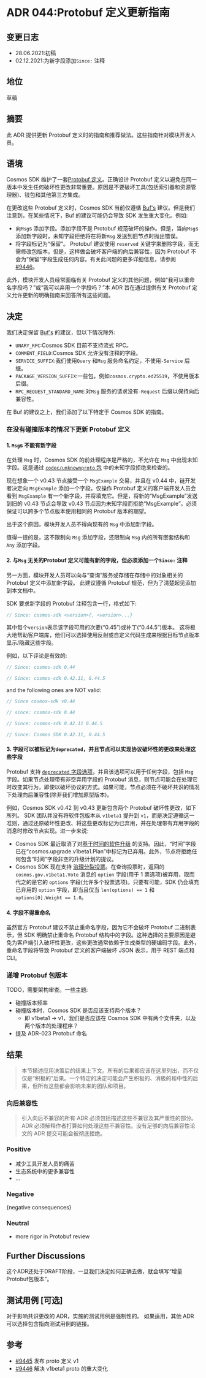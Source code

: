 # ADR 044:Protobuf 定义更新指南

## 变更日志

- 28.06.2021:初稿
- 02.12.2021:为新字段添加`Since:` 注释

## 地位

草稿

## 摘要

此 ADR 提供更新 Protobuf 定义时的指南和推荐做法。这些指南针对模块开发人员。

## 语境

Cosmos SDK 维护了一套[Protobuf 定义](https://github.com/cosmos/cosmos-sdk/tree/master/proto/cosmos)。正确设计 Protobuf 定义以避免在同一版本中发生任何破坏性更改非常重要。原因是不要破坏工具(包括索引器和资源管理器)、钱包和其他第三方集成。

在更改这些 Protobuf 定义时，Cosmos SDK 当前仅遵循 [Buf's](https://docs.buf.build/) 建议。但是我们注意到，在某些情况下，Buf 的建议可能仍会导致 SDK 发生重大变化。例如:

- 向`Msg`s 添加字段。添加字段不是 Protobuf 规范破坏的操作。但是，当向`Msg`s 添加新字段时，未知字段拒绝将在将新`Msg` 发送到旧节点时抛出错误。
- 将字段标记为“保留”。 Protobuf 建议使用 `reserved` 关键字来删除字段，而无需修改包版本。但是，这样做会破坏客户端的向后兼容性，因为 Protobuf 不会为“保留”字段生成任何内容。有关此问题的更多详细信息，请参阅 [#9446](https://github.com/cosmos/cosmos-sdk/issues/9446)。

此外，模块开发人员经常面临有关 Protobuf 定义的其他问题，例如“我可以重命名字段吗？”或“我可以弃用一个字段吗？”本 ADR 旨在通过提供有关 Protobuf 定义允许更新的明确指南来回答所有这些问题。

## 决定

我们决定保留 [Buf's](https://docs.buf.build/) 的建议，但以下情况除外:

- `UNARY_RPC`:Cosmos SDK 目前不支持流式 RPC。
- `COMMENT_FIELD`:Cosmos SDK 允许没有注释的字段。
- `SERVICE_SUFFIX`:我们使用`Query` 和`Msg` 服务命名约定，不使用`-Service` 后缀。
- `PACKAGE_VERSION_SUFFIX`:一些包，例如`cosmos.crypto.ed25519`，不使用版本后缀。
- `RPC_REQUEST_STANDARD_NAME`:对`Msg` 服务的请求没有`-Request` 后缀以保持向后兼容性。

在 Buf 的建议之上，我们添加了以下特定于 Cosmos SDK 的指南。

### 在没有碰撞版本的情况下更新 Protobuf 定义

#### 1. `Msg`s 不能有新字段

在处理 `Msg` 时，Cosmos SDK 的前处理程序是严格的，不允许在 `Msg` 中出现未知字段。这是通过 [`codec/unknownproto` 包](https://github.com/cosmos/cosmos-sdk/blob/master/codec/unknownproto) 中的未知字段拒绝来检查的。

现在想象一个 v0.43 节点接受一个 `MsgExample` 交易，并且在 v0.44 中，链开发者决定向 `MsgExample` 添加一个字段。仅操作 Protobuf 定义的客户端开发人员会看到 `MsgExample` 有一个新字段，并将填充它。但是，将新的“MsgExample”发送到旧的 v0.43 节点会导致 v0.43 节点因为未知字段而拒绝“MsgExample”。必须保证可以跨多个节点版本使用相同的 Protobuf 版本的期望。

出于这个原因，模块开发人员不得向现有的 `Msg` 中添加新字段。

值得一提的是，这不限制向 `Msg` 添加字段，还限制向 `Msg` 内的所有嵌套结构和 `Any` 添加字段。 

#### 2. 与`Msg` 无关的Protobuf 定义可能有新的字段，但必须添加一个`Since:` 注释

另一方面，模块开发人员可以向与“查询”服务或存储在存储中的对象相关的 Protobuf 定义中添加新字段。 此建议遵循 Protobuf 规范，但为了清楚起见添加到本文档中。

SDK 要求新字段的 Protobuf 注释包含一行，格式如下: 

```protobuf
// Since: cosmos-sdk <version>{, <version>...}
```

其中每个`version`表示该字段可用的次要(“0.45”)或补丁(“0.44.5”)版本。 这将极大地帮助客户端库，他们可以选择使用反射或自定义代码生成来根据目标节点版本显示/隐藏这些字段。

例如，以下评论是有效的: 

```protobuf
// Since: cosmos-sdk 0.44

// Since: cosmos-sdk 0.42.11, 0.44.5
```

and the following ones are NOT valid:

```protobuf
// Since cosmos-sdk v0.44

// since: cosmos-sdk 0.44

// Since: cosmos-sdk 0.42.11 0.44.5

// Since: Cosmos SDK 0.42.11, 0.44.5
```

#### 3. 字段可以被标记为`deprecated`，并且节点可以实现协议破坏性的更改来处理这些字段

Protobuf 支持 [`deprecated` 字段选项](https://developers.google.com/protocol-buffers/docs/proto#options)，并且该选项可以用于任何字段，包括 `Msg` 字段。如果节点处理带有非空弃用字段的 Protobuf 消息，则节点可能会在处理它时改变其行为，即使以破坏协议的方式。如果可能，节点必须在不破坏共识的情况下处理向后兼容性(除非我们增加原型版本)。

例如，Cosmos SDK v0.42 到 v0.43 更新包含两个 Protobuf 破坏性更改，如下所列。 SDK 团队并没有将软件包版本从 `v1beta1` 提升到 `v1`，而是决定遵循这一准则，通过还原破坏性更改、将这些更改标记为已弃用，并在处理带有弃用字段的消息时修改节点实现。进一步来说:

- Cosmos SDK 最近取消了对[基于时间的软件升级](https://github.com/cosmos/cosmos-sdk/pull/8849) 的支持。因此，“时间”字段已在“cosmos.upgrade.v1beta1.Plan”中标记为已弃用。此外，节点将拒绝任何包含“时间”字段非空的升级计划的提议。
- Cosmos SDK 现在支持 [治理分裂投票](./adr-037-gov-split-vote.md)。在查询投票时，返回的 `cosmos.gov.v1beta1.Vote` 消息的 `option` 字段(用于 1 票选项)被弃用，取而代之的是它的 `options` 字段(允许多个投票选项)。只要有可能，SDK 仍会填充已弃用的 `option` 字段，即当且仅当 `len(options) == 1` 和 `options[0].Weight == 1.0`。

#### 4. 字段不得重命名

虽然官方 Protobuf 建议不禁止重命名字段，因为它不会破坏 Protobuf 二进制表示，但 SDK 明确禁止重命名 Protobuf 结构中的字段。这种选择的主要原因是避免为客户端引入破坏性更改，这些更改通常依赖于生成类型的硬编码字段。此外，重命名字段将导致 Protobuf 定义的客户端破坏 JSON 表示，用于 REST 端点和 CLI。

### 递增 Protobuf 包版本

TODO，需要架构审查。一些主题:

- 碰撞版本频率
- 碰撞版本时，Cosmos SDK 是否应该支持两个版本？
  - 即 v1beta1 -> v1，我们是否应该在 Cosmos SDK 中有两个文件夹，以及两个版本的处理程序？
- 提及 ADR-023 Protobuf 命名

## 结果

> 本节描述应用决策后的结果上下文。所有的后果都应该在这里列出，而不仅仅是“积极的”后果。一个特定的决定可能会产生积极的、消极的和中性的后果，但所有这些都会影响未来的团队和项目。

### 向后兼容性

> 引入向后不兼容的所有 ADR 必须包括描述这些不兼容及其严重性的部分。 ADR 必须解释作者打算如何处理这些不兼容性。没有足够的向后兼容性论文的 ADR 提交可能会被彻底拒绝。 

### Positive

- 减少工具开发人员的痛苦
- 生态系统中的更多兼容性 
- ...

### Negative

{negative consequences}

### Neutral

- more rigor in Protobuf review

## Further Discussions

这个ADR还处于DRAFT阶段，一旦我们决定如何正确去做，就会填写“增量Protobuf包版本”。

## 测试用例 [可选]

对于影响共识更改的 ADR，实施的测试用例是强制性的。 如果适用，其他 ADR 可以选择包含指向测试用例的链接。

## 参考

- [#9445](https://github.com/cosmos/cosmos-sdk/issues/9445) 发布 proto 定义 v1
- [#9446](https://github.com/cosmos/cosmos-sdk/issues/9446) 解决 v1beta1 proto 的重大变化 